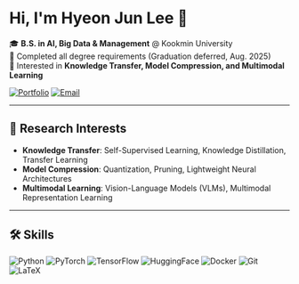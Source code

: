 # Hi, I'm Hyeon Jun Lee 👋  

🎓 **B.S. in AI, Big Data & Management** @ Kookmin University  
📍 Completed all degree requirements (Graduation deferred, Aug. 2025)  
🔬 Interested in **Knowledge Transfer, Model Compression, and Multimodal Learning**  

[![Portfolio](https://img.shields.io/badge/Portfolio-Notion-lightgrey)](https://concise-collard-0a7.notion.site/HyeonJun-Lee-23839926b62d80c8b988f73d3121526c)
[![Email](https://img.shields.io/badge/Email-lcdbsa522%40kookmin.ac.kr-red)](mailto:lcdbsa522@kookmin.ac.kr)

---

## 🔬 Research Interests
- **Knowledge Transfer**: Self-Supervised Learning, Knowledge Distillation, Transfer Learning  
- **Model Compression**: Quantization, Pruning, Lightweight Neural Architectures  
- **Multimodal Learning**: Vision-Language Models (VLMs), Multimodal Representation Learning  

---

## 🛠 Skills
![Python](https://img.shields.io/badge/Python-3776AB?logo=python&logoColor=white)
![PyTorch](https://img.shields.io/badge/PyTorch-EE4C2C?logo=pytorch&logoColor=white)
![TensorFlow](https://img.shields.io/badge/TensorFlow-FF6F00?logo=tensorflow&logoColor=white)
![HuggingFace](https://img.shields.io/badge/HuggingFace-FFD21E?logo=huggingface&logoColor=black)
![Docker](https://img.shields.io/badge/Docker-2496ED?logo=docker&logoColor=white)
![Git](https://img.shields.io/badge/Git-F05032?logo=git&logoColor=white)
![LaTeX](https://img.shields.io/badge/LaTeX-008080?logo=latex&logoColor=white)
